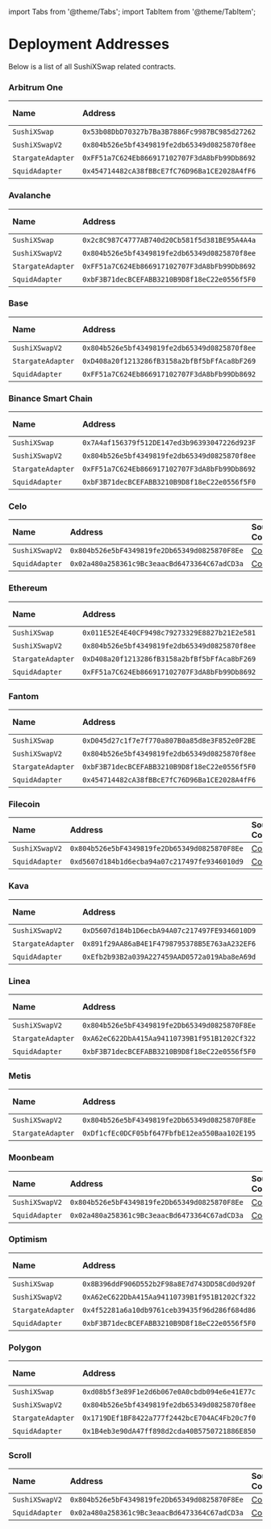 import Tabs from '@theme/Tabs'; import TabItem from '@theme/TabItem';

# Deployment Addresses

Below is a list of all SushiXSwap related contracts.

<Tabs>

<TabItem value='arbitrum' label='Arbitrum One' default>

### Arbitrum One

| Name | Address | Source Code | Explorer |
| :-- | :-- | :-- | :-- |
| `SushiXSwap` | `0x53b08DbD70327b7Ba3B7886Fc9987BC985d27262` | [Code](https://github.com/sushiswap/sushiswap/blob/master/protocols/sushixswap/contracts/SushiXSwap.sol) | [Link](https://arbiscan.io/address/0x53b08DbD70327b7Ba3B7886Fc9987BC985d27262) |
| `SushiXSwapV2` | `0x804b526e5bf4349819fe2db65349d0825870f8ee` | [Code](https://github.com/sushiswap/sushixswap-v2/blob/master/src/SushiXSwapV2.sol) | [Link](https://arbiscan.io/address/0x804b526e5bf4349819fe2db65349d0825870f8ee) |
| `StargateAdapter` | `0xFF51a7C624Eb866917102707F3dA8bFb99Db8692` | [Code](https://github.com/sushiswap/sushixswap-v2/blob/master/src/adapters/StargateAdapter.sol) | [Link](https://arbiscan.io/address/0xFF51a7C624Eb866917102707F3dA8bFb99Db8692) |
| `SquidAdapter` | `0x454714482cA38fBBcE7fC76D96Ba1CE2028A4fF6` | [Code](https://github.com/sushiswap/sushixswap-v2/blob/master/src/adapters/SquidAdapter.sol) | [Link](https://arbiscan.io/address/0x454714482cA38fBBcE7fC76D96Ba1CE2028A4fF6) |

</TabItem>

<TabItem value='avalanche' label='Avalanche' default>

### Avalanche

| Name | Address | Source Code | Explorer |
| :-- | :-- | :-- | :-- |
| `SushiXSwap` | `0x2c8C987C4777AB740d20Cb581f5d381BE95A4A4a` | [Code](https://github.com/sushiswap/sushiswap/blob/master/protocols/sushixswap/contracts/SushiXSwap.sol) | [Link](https://snowtrace.io/address/0x2c8C987C4777AB740d20Cb581f5d381BE95A4A4a) |
| `SushiXSwapV2` | `0x804b526e5bf4349819fe2db65349d0825870f8ee` | [Code](https://github.com/sushiswap/sushixswap-v2/blob/master/src/SushiXSwapV2.sol) | [Link](https://snowtrace.io/address/0x804b526e5bf4349819fe2db65349d0825870f8ee) |
| `StargateAdapter` | `0xFF51a7C624Eb866917102707F3dA8bFb99Db8692` | [Code](https://github.com/sushiswap/sushixswap-v2/blob/master/src/adapters/StargateAdapter.sol) | [Link](https://snowtrace.io/address/0xFF51a7C624Eb866917102707F3dA8bFb99Db8692) |
| `SquidAdapter` | `0xbF3B71decBCEFABB3210B9D8f18eC22e0556f5F0` | [Code](https://github.com/sushiswap/sushixswap-v2/blob/master/src/adapters/SquidAdapter.sol) | [Link](https://snowtrace.io/address/0xbF3B71decBCEFABB3210B9D8f18eC22e0556f5F0) |

<TabItem value='base' label='Base' default>

### Base

| Name | Address | Source Code | Explorer |
| :-- | :-- | :-- | :-- |
| `SushiXSwapV2` | `0x804b526e5bf4349819fe2db65349d0825870f8ee` | [Code](https://github.com/sushiswap/sushixswap-v2/blob/master/src/SushiXSwapV2.sol) | [Link](https://basescan.org/address/0x804b526e5bf4349819fe2db65349d0825870f8ee) |
| `StargateAdapter` | `0xD408a20f1213286fB3158a2bfBf5bFfAca8bF269` | [Code](https://github.com/sushiswap/sushixswap-v2/blob/master/src/adapters/StargateAdapter.sol) | [Link](https://basescan.org/address/0xD408a20f1213286fB3158a2bfBf5bFfAca8bF269) |
| `SquidAdapter` | `0xFF51a7C624Eb866917102707F3dA8bFb99Db8692` | [Code](https://github.com/sushiswap/sushixswap-v2/blob/master/src/adapters/SquidAdapter.sol) | [Link](https://basescan.org/address/0xFF51a7C624Eb866917102707F3dA8bFb99Db8692) |


</TabItem>

<TabItem value='bsc' label='Bsc' default>

### Binance Smart Chain

| Name | Address | Source Code | Explorer |
| :-- | :-- | :-- | :-- |
| `SushiXSwap` | `0x7A4af156379f512DE147ed3b96393047226d923F` | [Code](https://github.com/sushiswap/sushiswap/blob/master/protocols/sushixswap/contracts/SushiXSwap.sol) | [Link](https://bscscan.com/address/0x7A4af156379f512DE147ed3b96393047226d923F) |
| `SushiXSwapV2` | `0x804b526e5bf4349819fe2db65349d0825870f8ee` | [Code](https://github.com/sushiswap/sushixswap-v2/blob/master/src/SushiXSwapV2.sol) | [Link](https://bscscan.com/address/0x804b526e5bf4349819fe2db65349d0825870f8ee) |
| `StargateAdapter` | `0xFF51a7C624Eb866917102707F3dA8bFb99Db8692` | [Code](https://github.com/sushiswap/sushixswap-v2/blob/master/src/adapters/StargateAdapter.sol) | [Link](https://bscscan.com/address/0xFF51a7C624Eb866917102707F3dA8bFb99Db8692) |
| `SquidAdapter` | `0xbF3B71decBCEFABB3210B9D8f18eC22e0556f5F0` | [Code](https://github.com/sushiswap/sushixswap-v2/blob/master/src/adapters/SquidAdapter.sol) | [Link](https://bscscan.com/address/0xbF3B71decBCEFABB3210B9D8f18eC22e0556f5F0) |

</TabItem>

<TabItem value='celo' label='Celo' default>

### Celo

| Name | Address | Source Code | Explorer |
| :-- | :-- | :-- | :-- |
| `SushiXSwapV2` | `0x804b526e5bF4349819fe2Db65349d0825870F8Ee` | [Code](https://github.com/sushiswap/sushixswap-v2/blob/master/src/SushiXSwapV2.sol) | [Link](https://celoscan.io/address/0x804b526e5bF4349819fe2Db65349d0825870F8Ee) |
| `SquidAdapter` | `0x02a480a258361c9Bc3eaacBd6473364C67adCD3a` | [Code](https://github.com/sushiswap/sushixswap-v2/blob/master/src/adapters/SquidAdapter.sol) | [Link](https://celoscan.io/address/0x02a480a258361c9Bc3eaacBd6473364C67adCD3a) |

</TabItem>

<TabItem value='ethereum' label='Ethereum' default>

### Ethereum

| Name | Address | Source Code | Explorer |
| :-- | :-- | :-- | :-- |
| `SushiXSwap` | `0x011E52E4E40CF9498c79273329E8827b21E2e581` | [Code](https://github.com/sushiswap/sushiswap/blob/master/protocols/sushixswap/contracts/SushiXSwap.sol) | [Link](https://etherscan.io/address/0x011E52E4E40CF9498c79273329E8827b21E2e581) |
| `SushiXSwapV2` | `0x804b526e5bf4349819fe2db65349d0825870f8ee` | [Code](https://github.com/sushiswap/sushixswap-v2/blob/master/src/SushiXSwapV2.sol) | [Link](https://etherscan.io/address/0x804b526e5bf4349819fe2db65349d0825870f8ee) |
| `StargateAdapter` | `0xD408a20f1213286fB3158a2bfBf5bFfAca8bF269` | [Code](https://github.com/sushiswap/sushixswap-v2/blob/master/src/adapters/StargateAdapter.sol) | [Link](https://etherscan.io/address/0xD408a20f1213286fB3158a2bfBf5bFfAca8bF269) |
| `SquidAdapter` | `0xFF51a7C624Eb866917102707F3dA8bFb99Db8692` | [Code](https://github.com/sushiswap/sushixswap-v2/blob/master/src/adapters/SquidAdapter.sol) | [Link](https://etherscan.io/address/0xFF51a7C624Eb866917102707F3dA8bFb99Db8692) |

</TabItem>

<TabItem value='fantom' label='Fantom' default>

### Fantom

| Name | Address | Source Code | Explorer |
| :-- | :-- | :-- | :-- |
| `SushiXSwap` | `0xD045d27c1f7e7f770a807B0a85d8e3F852e0F2BE` | [Code](https://github.com/sushiswap/sushiswap/blob/master/protocols/sushixswap/contracts/SushiXSwap.sol) | [Link](https://ftmscan.com/address/0xD045d27c1f7e7f770a807B0a85d8e3F852e0F2BE) |
| `SushiXSwapV2` | `0x804b526e5bf4349819fe2db65349d0825870f8ee` | [Code](https://github.com/sushiswap/sushixswap-v2/blob/master/src/SushiXSwapV2.sol) | [Link](https://ftmscan.com/address/0x804b526e5bf4349819fe2db65349d0825870f8ee) |
| `StargateAdapter` | `0xbF3B71decBCEFABB3210B9D8f18eC22e0556f5F0` | [Code](https://github.com/sushiswap/sushixswap-v2/blob/master/src/adapters/StargateAdapter.sol) | [Link](https://ftmscan.com/address/0xbF3B71decBCEFABB3210B9D8f18eC22e0556f5F0) |
| `SquidAdapter` | `0x454714482cA38fBBcE7fC76D96Ba1CE2028A4fF6` | [Code](https://github.com/sushiswap/sushixswap-v2/blob/master/src/adapters/SquidAdapter.sol) | [Link](https://ftmscan.com/address/0x454714482cA38fBBcE7fC76D96Ba1CE2028A4fF6) |

</TabItem>

<TabItem value='filecoin' label='Filecoin' default>

### Filecoin

| Name | Address | Source Code | Explorer |
| :-- | :-- | :-- | :-- |
| `SushiXSwapV2` | `0x804b526e5bF4349819fe2Db65349d0825870F8Ee` | [Code](https://github.com/sushiswap/sushixswap-v2/blob/master/src/SushiXSwapV2.sol) | [Link](https://filfox.info/en/address/0x804b526e5bF4349819fe2Db65349d0825870F8Ee) |
| `SquidAdapter` | `0xd5607d184b1d6ecba94a07c217497fe9346010d9` | [Code](https://github.com/sushiswap/sushixswap-v2/blob/master/src/adapters/SquidAdapter.sol) | [Link](https://filfox.info/en/address/0xd5607d184b1d6ecba94a07c217497fe9346010d9) |

</TabItem>

<TabItem value='kava' label='Kava' default>

### Kava

| Name | Address | Source Code | Explorer |
| :-- | :-- | :-- | :-- |
| `SushiXSwapV2` | `0xD5607d184b1D6ecbA94A07c217497FE9346010D9` | [Code](https://github.com/sushiswap/sushixswap-v2/blob/master/src/SushiXSwapV2.sol) | [Link](https://kavascan.com/address/0xD5607d184b1D6ecbA94A07c217497FE9346010D9) |
| `StargateAdapter` | `0x891f29AA86aB4E1F4798795378B5E763aA232EF6` | [Code](https://github.com/sushiswap/sushixswap-v2/blob/master/src/adapters/StargateAdapter.sol) | [Link](https://kavascan.com/address/0x891f29AA86aB4E1F4798795378B5E763aA232EF6) |
| `SquidAdapter` | `0xEfb2b93B2a039A227459AAD0572a019Aba8eA69d` | [Code](https://github.com/sushiswap/sushixswap-v2/blob/master/src/adapters/SquidAdapter.sol) | [Link](https://kavascan.com/address/0xEfb2b93B2a039A227459AAD0572a019Aba8eA69d) |

</TabItem>

<TabItem value='linea' label='Linea' default>

### Linea

| Name | Address | Source Code | Explorer |
| :-- | :-- | :-- | :-- |
| `SushiXSwapV2` | `0x804b526e5bF4349819fe2Db65349d0825870F8Ee` | [Code](https://github.com/sushiswap/sushixswap-v2/blob/master/src/SushiXSwapV2.sol) | [Link](https://lineascan.build/address/0x804b526e5bF4349819fe2Db65349d0825870F8Ee) |
| `StargateAdapter` | `0xA62eC622DbA415Aa94110739B1f951B1202Cf322` | [Code](https://github.com/sushiswap/sushixswap-v2/blob/master/src/adapters/StargateAdapter.sol) | [Link](https://lineascan.build/address/0xA62eC622DbA415Aa94110739B1f951B1202Cf322) |
| `SquidAdapter` | `0xbF3B71decBCEFABB3210B9D8f18eC22e0556f5F0` | [Code](https://github.com/sushiswap/sushixswap-v2/blob/master/src/adapters/SquidAdapter.sol) | [Link](https://lineascan.build/address/0xbF3B71decBCEFABB3210B9D8f18eC22e0556f5F0) |

</TabItem>

<TabItem value='metis' label='Metis' default>

### Metis

| Name | Address | Source Code | Explorer |
| :-- | :-- | :-- | :-- |
| `SushiXSwapV2` | `0x804b526e5bF4349819fe2Db65349d0825870F8Ee` | [Code](https://github.com/sushiswap/sushixswap-v2/blob/master/src/SushiXSwapV2.sol) | [Link](https://explorer.metis.io/address/0x804b526e5bF4349819fe2Db65349d0825870F8Ee) |
| `StargateAdapter` | `0xDf1cfEc0DCF05bf647FbfbE12ea550Baa102E195` | [Code](https://github.com/sushiswap/sushixswap-v2/blob/master/src/adapters/StargateAdapter.sol) | [Link](https://explorer.metis.io/address/0xDf1cfEc0DCF05bf647FbfbE12ea550Baa102E195) |

</TabItem>

<TabItem value='moonbeam' label='Moonbeam' default>

### Moonbeam

| Name | Address | Source Code | Explorer |
| :-- | :-- | :-- | :-- |
| `SushiXSwapV2` | `0x804b526e5bF4349819fe2Db65349d0825870F8Ee` | [Code](https://github.com/sushiswap/sushixswap-v2/blob/master/src/SushiXSwapV2.sol) | [Link](https://moonscan.io/address/0x804b526e5bF4349819fe2Db65349d0825870F8Ee) |
| `SquidAdapter` | `0x02a480a258361c9Bc3eaacBd6473364C67adCD3a` | [Code](https://github.com/sushiswap/sushixswap-v2/blob/master/src/adapters/SquidAdapter.sol) | [Link](https://moonscan.io/address/0x02a480a258361c9Bc3eaacBd6473364C67adCD3a) |

</TabItem>

<TabItem value='optimism' label='Optimism' default>

### Optimism

| Name | Address | Source Code | Explorer |
| :-- | :-- | :-- | :-- |
| `SushiXSwap` | `0x8B396ddF906D552b2F98a8E7d743DD58Cd0d920f` | [Code](https://github.com/sushiswap/sushiswap/blob/master/protocols/sushixswap/contracts/SushiXSwap.sol) | [Link](https://optimistic.etherscan.io/address/0x8B396ddF906D552b2F98a8E7d743DD58Cd0d920f) |
| `SushiXSwapV2` | `0xA62eC622DbA415Aa94110739B1f951B1202Cf322` | [Code](https://github.com/sushiswap/sushixswap-v2/blob/master/src/SushiXSwapV2.sol) | [Link](https://optimistic.etherscan.io/address/0xA62eC622DbA415Aa94110739B1f951B1202Cf322) |
| `StargateAdapter` | `0x4f52281a6a10db9761ceb39435f96d286f684d86` | [Code](https://github.com/sushiswap/sushixswap-v2/blob/master/src/adapters/StargateAdapter.sol) | [Link](https://optimistic.etherscan.io/address/0x4f52281a6a10db9761ceb39435f96d286f684d86) |
| `SquidAdapter` | `0xbF3B71decBCEFABB3210B9D8f18eC22e0556f5F0` | [Code](https://github.com/sushiswap/sushixswap-v2/blob/master/src/adapters/SquidAdapter.sol) | [Link](https://optimistic.etherscan.io/address/0xbF3B71decBCEFABB3210B9D8f18eC22e0556f5F0) |

</TabItem>

<TabItem value='polygon' label='Polygon' default>

### Polygon

| Name | Address | Source Code | Explorer |
| :-- | :-- | :-- | :-- |
| `SushiXSwap` | `0xd08b5f3e89F1e2d6b067e0A0cbdb094e6e41E77c` | [Code](https://github.com/sushiswap/sushiswap/blob/master/protocols/sushixswap/contracts/SushiXSwap.sol) | [Link](https://polygonscan.com/address/0xd08b5f3e89F1e2d6b067e0A0cbdb094e6e41E77c) |
| `SushiXSwapV2` | `0x804b526e5bf4349819fe2db65349d0825870f8ee` | [Code](https://github.com/sushiswap/sushixswap-v2/blob/master/src/SushiXSwapV2.sol) | [Link](https://polygonscan.com/address/0x804b526e5bf4349819fe2db65349d0825870f8ee) |
| `StargateAdapter` | `0x1719DEf1BF8422a777f2442bcE704AC4Fb20c7f0` | [Code](https://github.com/sushiswap/sushixswap-v2/blob/master/src/adapters/StargateAdapter.sol) | [Link](https://polygonscan.com/address/0x1719DEf1BF8422a777f2442bcE704AC4Fb20c7f0) |
| `SquidAdapter` | `0x1B4eb3e90dA47ff898d2cda40B5750721886E850` | [Code](https://github.com/sushiswap/sushixswap-v2/blob/master/src/adapters/SquidAdapter.sol) | [Link](https://polygonscan.com/address/0x1B4eb3e90dA47ff898d2cda40B5750721886E850) |

</TabItem>

<TabItem value='scroll' label='Scroll' default>

### Scroll

| Name | Address | Source Code | Explorer |
| :-- | :-- | :-- | :-- |
| `SushiXSwapV2` | `0x804b526e5bF4349819fe2Db65349d0825870F8Ee` | [Code](https://github.com/sushiswap/sushixswap-v2/blob/master/src/SushiXSwapV2.sol) | [Link](https://scrollscan.com/address/0x804b526e5bF4349819fe2Db65349d0825870F8Ee) |
| `SquidAdapter` | `0x02a480a258361c9Bc3eaacBd6473364C67adCD3a` | [Code](https://github.com/sushiswap/sushixswap-v2/blob/master/src/adapters/SquidAdapter.sol) | [Link](https://scrollscan.com/address/0x02a480a258361c9Bc3eaacBd6473364C67adCD3a) |

</TabItem>

</Tabs>
